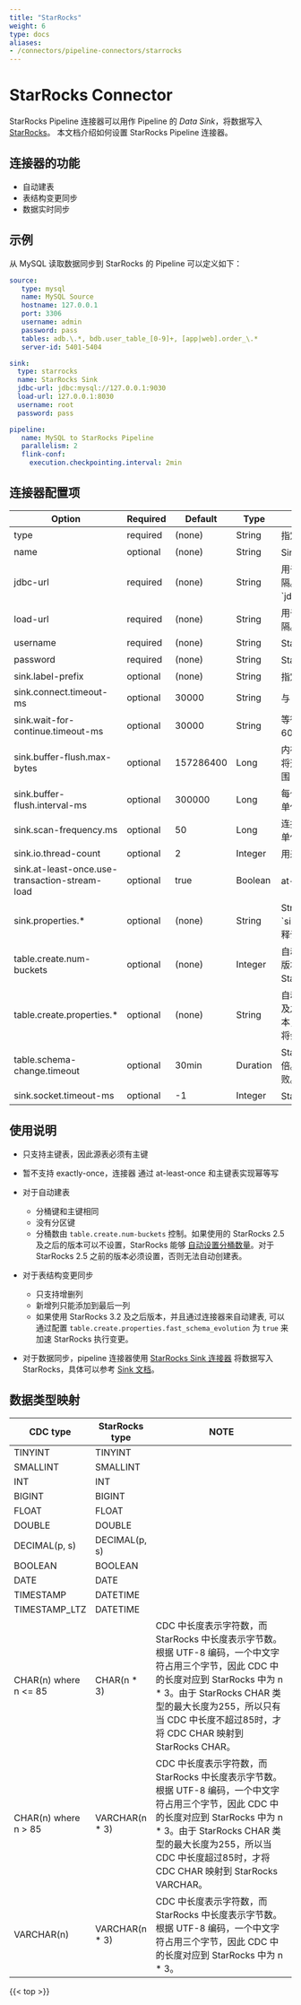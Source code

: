 ```yaml
---
title: "StarRocks"
weight: 6
type: docs
aliases:
- /connectors/pipeline-connectors/starrocks
---
```

<!--
Licensed to the Apache Software Foundation (ASF) under one
or more contributor license agreements.  See the NOTICE file
distributed with this work for additional information
regarding copyright ownership.  The ASF licenses this file
to you under the Apache License, Version 2.0 (the
"License"); you may not use this file except in compliance
with the License.  You may obtain a copy of the License at

  http://www.apache.org/licenses/LICENSE-2.0

Unless required by applicable law or agreed to in writing,
software distributed under the License is distributed on an
"AS IS" BASIS, WITHOUT WARRANTIES OR CONDITIONS OF ANY
KIND, either express or implied.  See the License for the
specific language governing permissions and limitations
under the License.
-->

# StarRocks Connector

StarRocks Pipeline 连接器可以用作 Pipeline 的 *Data Sink*，将数据写入[StarRocks](https://github.com/StarRocks/starrocks)。 本文档介绍如何设置 StarRocks Pipeline 连接器。

## 连接器的功能
* 自动建表
* 表结构变更同步
* 数据实时同步

## 示例

从 MySQL 读取数据同步到 StarRocks 的 Pipeline 可以定义如下：

```yaml
source:
   type: mysql
   name: MySQL Source
   hostname: 127.0.0.1
   port: 3306
   username: admin
   password: pass
   tables: adb.\.*, bdb.user_table_[0-9]+, [app|web].order_\.*
   server-id: 5401-5404

sink:
  type: starrocks
  name: StarRocks Sink
  jdbc-url: jdbc:mysql://127.0.0.1:9030
  load-url: 127.0.0.1:8030
  username: root
  password: pass

pipeline:
   name: MySQL to StarRocks Pipeline
   parallelism: 2
   flink-conf:
     execution.checkpointing.interval: 2min
```

## 连接器配置项

<div class="highlight">
<table class="colwidths-auto docutils">
   <thead>
      <tr>
        <th class="text-left" style="width: 25%">Option</th>
        <th class="text-left" style="width: 8%">Required</th>
        <th class="text-left" style="width: 7%">Default</th>
        <th class="text-left" style="width: 10%">Type</th>
        <th class="text-left" style="width: 50%">Description</th>
      </tr>
    </thead>
    <tbody>
    <tr>
      <td>type</td>
      <td>required</td>
      <td style="word-wrap: break-word;">(none)</td>
      <td>String</td>
      <td>指定要使用的连接器, 这里需要设置成 <code>'starrocks'</code>.</td>
    </tr>
    <tr>
      <td>name</td>
      <td>optional</td>
      <td style="word-wrap: break-word;">(none)</td>
      <td>String</td>
      <td>Sink 的名称.</td>
    </tr>
    <tr>
      <td>jdbc-url</td>
      <td>required</td>
      <td style="word-wrap: break-word;">(none)</td>
      <td>String</td>
      <td>用于访问 FE 节点上的 MySQL 服务器。多个地址用英文逗号（,）分隔。格式：`jdbc:mysql://fe_host1:fe_query_port1,fe_host2:fe_query_port2`。</td>
    </tr>
    <tr>
      <td>load-url</td>
      <td>required</td>
      <td style="word-wrap: break-word;">(none)</td>
      <td>String</td>
      <td>用于访问 FE 节点上的 HTTP 服务器。多个地址用英文分号（;）分隔。格式：`fe_host1:fe_http_port1;fe_host2:fe_http_port2`。</td>
    </tr>
    <tr>
      <td>username</td>
      <td>required</td>
      <td style="word-wrap: break-word;">(none)</td>
      <td>String</td>
      <td>StarRocks 集群的用户名。</td>
    </tr>
    <tr>
      <td>password</td>
      <td>required</td>
      <td style="word-wrap: break-word;">(none)</td>
      <td>String</td>
      <td>StarRocks 集群的用户密码。</td>
    </tr>
    <tr>
      <td>sink.label-prefix</td>
      <td>optional</td>
      <td style="word-wrap: break-word;">(none)</td>
      <td>String</td>
      <td>指定 Stream Load 使用的 label 前缀。</td>
    </tr>
    <tr>
      <td>sink.connect.timeout-ms</td>
      <td>optional</td>
      <td style="word-wrap: break-word;">30000</td>
      <td>String</td>
      <td>与 FE 建立 HTTP 连接的超时时间。取值范围：[100, 60000]。</td>
    </tr>
    <tr>
      <td>sink.wait-for-continue.timeout-ms</td>
      <td>optional</td>
      <td style="word-wrap: break-word;">30000</td>
      <td>String</td>
      <td>等待 FE HTTP 100-continue 应答的超时时间。取值范围：[3000, 60000]。</td>
    </tr>
    <tr>
      <td>sink.buffer-flush.max-bytes</td>
      <td>optional</td>
      <td style="word-wrap: break-word;">157286400</td>
      <td>Long</td>
      <td>内存中缓冲的数据量大小，缓冲区由所有导入的表共享，达到阈值后将选择一个或多个表的数据写入到StarRocks。
          达到阈值后取值范围：[64MB, 10GB]。</td>
    </tr>
    <tr>
      <td>sink.buffer-flush.interval-ms</td>
      <td>optional</td>
      <td style="word-wrap: break-word;">300000</td>
      <td>Long</td>
      <td>每个表缓冲数据发送的间隔，用于控制数据写入 StarRocks 的延迟。单位是毫秒，取值范围：[1000, 3600000]。</td>
    </tr>
    <tr>
      <td>sink.scan-frequency.ms</td>
      <td>optional</td>
      <td style="word-wrap: break-word;">50</td>
      <td>Long</td>
      <td>连接器会定期检查每个表是否到达发送间隔，该配置控制检查频率，单位为毫秒。</td>
    </tr>
    <tr>
      <td>sink.io.thread-count</td>
      <td>optional</td>
      <td style="word-wrap: break-word;">2</td>
      <td>Integer</td>
      <td>用来执行 Stream Load 的线程数，不同表之间的导入可以并发执行。</td>
    </tr>
    <tr>
      <td>sink.at-least-once.use-transaction-stream-load</td>
      <td>optional</td>
      <td style="word-wrap: break-word;">true</td>
      <td>Boolean</td>
      <td>at-least-once 下是否使用 transaction stream load。</td>
    </tr>
    <tr>
      <td>sink.properties.*</td>
      <td>optional</td>
      <td style="word-wrap: break-word;">(none)</td>
      <td>String</td>
      <td>Stream Load 的参数，控制 Stream Load 导入行为。例如 参数 `sink.properties.timeout` 用来控制导入的超时时间。
            全部参数和解释请参考 <a href="https://docs.starrocks.io/zh/docs/sql-reference/sql-statements/data-manipulation/STREAM_LOAD">
            STREAM LOAD</a>。</td>
    </tr>
    <tr>
      <td>table.create.num-buckets</td>
      <td>optional</td>
      <td style="word-wrap: break-word;">(none)</td>
      <td>Integer</td>
      <td>自动创建 StarRocks 表时使用的桶数。对于 StarRocks 2.5 及之后的版本可以不设置，StarRocks 将会
          <a href="https://docs.starrocks.io/zh/docs/table_design/Data_distribution/#%E7%A1%AE%E5%AE%9A%E5%88%86%E6%A1%B6%E6%95%B0%E9%87%8F">
          自动设置分桶数量</a>；对于 StarRocks 2.5 之前的版本必须设置。</td>
    </tr>
    <tr>
      <td>table.create.properties.*</td>
      <td>optional</td>
      <td style="word-wrap: break-word;">(none)</td>
      <td>String</td>
      <td>自动创建 StarRocks 表时使用的属性。比如: 如果使用 StarRocks 3.2 及之后的版本，<code>'table.create.properties.fast_schema_evolution' = 'true'</code>
          将会打开 fast schema evolution 功能。 更多信息请参考 
          <a href="https://docs.starrocks.io/zh/docs/table_design/table_types/primary_key_table/">主键模型</a>。</td> 
    </tr>
    <tr>
      <td>table.schema-change.timeout</td>
      <td>optional</td>
      <td style="word-wrap: break-word;">30min</td>
      <td>Duration</td>
      <td>StarRocks 侧执行 schema change 的超时时间，必须是秒的整数倍。超时后 StarRocks 将会取消 schema change，从而导致作业失败。</td>
    </tr>
    <tr>
      <td>sink.socket.timeout-ms</td>
      <td>optional</td>
      <td style="word-wrap: break-word;">-1</td>
      <td>Integer</td>
      <td>StarRocks 客户端等待数据的超时时间，默认值 -1 表示永不超时。</td>
    </tr>
    </tbody>
</table>    
</div>

## 使用说明

* 只支持主键表，因此源表必须有主键

* 暂不支持 exactly-once，连接器 通过 at-least-once 和主键表实现幂等写

* 对于自动建表
  * 分桶键和主键相同
  * 没有分区键
  * 分桶数由 `table.create.num-buckets` 控制。如果使用的 StarRocks 2.5 及之后的版本可以不设置，StarRocks 能够
    <a href="https://docs.starrocks.io/zh/docs/table_design/Data_distribution/#%E7%A1%AE%E5%AE%9A%E5%88%86%E6%A1%B6%E6%95%B0%E9%87%8F">
    自动设置分桶数量</a>。对于 StarRocks 2.5 之前的版本必须设置，否则无法自动创建表。

* 对于表结构变更同步
  * 只支持增删列
  * 新增列只能添加到最后一列
  * 如果使用 StarRocks 3.2 及之后版本，并且通过连接器来自动建表, 可以通过配置 `table.create.properties.fast_schema_evolution` 为 `true`
    来加速 StarRocks 执行变更。

* 对于数据同步，pipeline 连接器使用 [StarRocks Sink 连接器](https://github.com/StarRocks/starrocks-connector-for-apache-flink)
  将数据写入 StarRocks，具体可以参考 [Sink 文档](https://github.com/StarRocks/starrocks-connector-for-apache-flink/blob/main/docs/content/connector-sink.md)。

## 数据类型映射
<div class="wy-table-responsive">
<table class="colwidths-auto docutils">
    <thead>
      <tr>
        <th class="text-left">CDC type</th>
        <th class="text-left">StarRocks type</th>
        <th class="text-left" style="width:60%;">NOTE</th>
      </tr>
    </thead>
    <tbody>
    <tr>
      <td>TINYINT</td>
      <td>TINYINT</td>
      <td></td>
    </tr>
    <tr>
      <td>SMALLINT</td>
      <td>SMALLINT</td>
      <td></td>
    </tr>
    <tr>
      <td>INT</td>
      <td>INT</td>
      <td></td>
    </tr>
    <tr>
      <td>BIGINT</td>
      <td>BIGINT</td>
      <td></td>
    </tr>
    <tr>
      <td>FLOAT</td>
      <td>FLOAT</td>
      <td></td>
    </tr>
    <tr>
      <td>DOUBLE</td>
      <td>DOUBLE</td>
      <td></td>
    </tr>
    <tr>
      <td>DECIMAL(p, s)</td>
      <td>DECIMAL(p, s)</td>
      <td></td>
    </tr>
    <tr>
      <td>BOOLEAN</td>
      <td>BOOLEAN</td>
      <td></td>
    </tr>
    <tr>
      <td>DATE</td>
      <td>DATE</td>
      <td></td>
    </tr>
    <tr>
      <td>TIMESTAMP</td>
      <td>DATETIME</td>
      <td></td>
    </tr>
    <tr>
      <td>TIMESTAMP_LTZ</td>
      <td>DATETIME</td>
      <td></td>
    </tr>
    <tr>
      <td>CHAR(n) where n <= 85</td>
      <td>CHAR(n * 3)</td>
      <td>CDC 中长度表示字符数，而 StarRocks 中长度表示字节数。根据 UTF-8 编码，一个中文字符占用三个字节，因此 CDC 中的长度对应到 StarRocks
          中为 n * 3。由于 StarRocks CHAR 类型的最大长度为255，所以只有当 CDC 中长度不超过85时，才将 CDC CHAR 映射到 StarRocks CHAR。</td>
    </tr>
    <tr>
      <td>CHAR(n) where n > 85</td>
      <td>VARCHAR(n * 3)</td>
      <td>CDC 中长度表示字符数，而 StarRocks 中长度表示字节数。根据 UTF-8 编码，一个中文字符占用三个字节，因此 CDC 中的长度对应到 StarRocks
          中为 n * 3。由于 StarRocks CHAR 类型的最大长度为255，所以当 CDC 中长度超过85时，才将 CDC CHAR 映射到 StarRocks VARCHAR。</td>
    </tr>
    <tr>
      <td>VARCHAR(n)</td>
      <td>VARCHAR(n * 3)</td>
      <td>CDC 中长度表示字符数，而 StarRocks 中长度表示字节数。根据 UTF-8 编码，一个中文字符占用三个字节，因此 CDC 中的长度对应到 StarRocks
          中为 n * 3。</td>
    </tr>
    </tbody>
</table>
</div>

{{< top >}}
